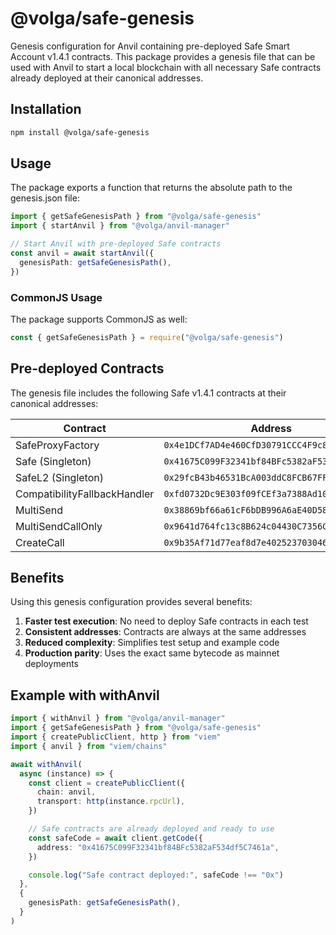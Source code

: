 # @volga/safe-genesis

Genesis configuration for Anvil containing pre-deployed Safe Smart Account v1.4.1 contracts. This package provides a genesis file that can be used with Anvil to start a local blockchain with all necessary Safe contracts already deployed at their canonical addresses.

## Installation

```bash
npm install @volga/safe-genesis
```

## Usage

The package exports a function that returns the absolute path to the genesis.json file:

```typescript
import { getSafeGenesisPath } from "@volga/safe-genesis"
import { startAnvil } from "@volga/anvil-manager"

// Start Anvil with pre-deployed Safe contracts
const anvil = await startAnvil({
  genesisPath: getSafeGenesisPath(),
})
```

### CommonJS Usage

The package supports CommonJS as well:

```javascript
const { getSafeGenesisPath } = require("@volga/safe-genesis")
```

## Pre-deployed Contracts

The genesis file includes the following Safe v1.4.1 contracts at their canonical addresses:

| Contract                     | Address                                      |
| ---------------------------- | -------------------------------------------- |
| SafeProxyFactory             | `0x4e1DCf7AD4e460CfD30791CCC4F9c8a4f820ec67` |
| Safe (Singleton)             | `0x41675C099F32341bf84BFc5382aF534df5C7461a` |
| SafeL2 (Singleton)           | `0x29fcB43b46531BcA003ddC8FCB67FFE91900C762` |
| CompatibilityFallbackHandler | `0xfd0732Dc9E303f09fCEf3a7388Ad10A83459Ec99` |
| MultiSend                    | `0x38869bf66a61cF6bDB996A6aE40D5853Fd43B526` |
| MultiSendCallOnly            | `0x9641d764fc13c8B624c04430C7356C1C7C8102e2` |
| CreateCall                   | `0x9b35Af71d77eaf8d7e40252370304687390A1A52` |

## Benefits

Using this genesis configuration provides several benefits:

1. **Faster test execution**: No need to deploy Safe contracts in each test
2. **Consistent addresses**: Contracts are always at the same addresses
3. **Reduced complexity**: Simplifies test setup and example code
4. **Production parity**: Uses the exact same bytecode as mainnet deployments

## Example with withAnvil

```typescript
import { withAnvil } from "@volga/anvil-manager"
import { getSafeGenesisPath } from "@volga/safe-genesis"
import { createPublicClient, http } from "viem"
import { anvil } from "viem/chains"

await withAnvil(
  async (instance) => {
    const client = createPublicClient({
      chain: anvil,
      transport: http(instance.rpcUrl),
    })

    // Safe contracts are already deployed and ready to use
    const safeCode = await client.getCode({
      address: "0x41675C099F32341bf84BFc5382aF534df5C7461a",
    })

    console.log("Safe contract deployed:", safeCode !== "0x")
  },
  {
    genesisPath: getSafeGenesisPath(),
  }
)
```
